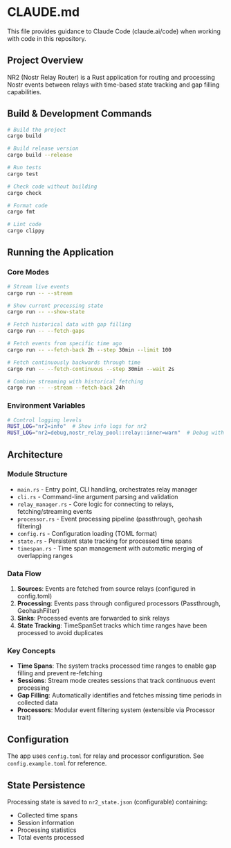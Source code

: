 # CLAUDE.md

This file provides guidance to Claude Code (claude.ai/code) when working with code in this repository.

## Project Overview
NR2 (Nostr Relay Router) is a Rust application for routing and processing Nostr events between relays with time-based state tracking and gap filling capabilities.

## Build & Development Commands

```bash
# Build the project
cargo build

# Build release version
cargo build --release

# Run tests
cargo test

# Check code without building
cargo check

# Format code
cargo fmt

# Lint code
cargo clippy
```

## Running the Application

### Core Modes
```bash
# Stream live events
cargo run -- --stream

# Show current processing state
cargo run -- --show-state

# Fetch historical data with gap filling
cargo run -- --fetch-gaps

# Fetch events from specific time ago
cargo run -- --fetch-back 2h --step 30min --limit 100

# Fetch continuously backwards through time
cargo run -- --fetch-continuous --step 30min --wait 2s

# Combine streaming with historical fetching
cargo run -- --stream --fetch-back 24h
```

### Environment Variables
```bash
# Control logging levels
RUST_LOG="nr2=info"  # Show info logs for nr2
RUST_LOG="nr2=debug,nostr_relay_pool::relay::inner=warn"  # Debug with reduced relay noise
```

## Architecture

### Module Structure
- `main.rs` - Entry point, CLI handling, orchestrates relay manager
- `cli.rs` - Command-line argument parsing and validation
- `relay_manager.rs` - Core logic for connecting to relays, fetching/streaming events
- `processor.rs` - Event processing pipeline (passthrough, geohash filtering)
- `config.rs` - Configuration loading (TOML format)
- `state.rs` - Persistent state tracking for processed time spans
- `timespan.rs` - Time span management with automatic merging of overlapping ranges

### Data Flow
1. **Sources**: Events are fetched from source relays (configured in config.toml)
2. **Processing**: Events pass through configured processors (Passthrough, GeohashFilter)
3. **Sinks**: Processed events are forwarded to sink relays
4. **State Tracking**: TimeSpanSet tracks which time ranges have been processed to avoid duplicates

### Key Concepts
- **Time Spans**: The system tracks processed time ranges to enable gap filling and prevent re-fetching
- **Sessions**: Stream mode creates sessions that track continuous event processing
- **Gap Filling**: Automatically identifies and fetches missing time periods in collected data
- **Processors**: Modular event filtering system (extensible via Processor trait)

## Configuration
The app uses `config.toml` for relay and processor configuration. See `config.example.toml` for reference.

## State Persistence
Processing state is saved to `nr2_state.json` (configurable) containing:
- Collected time spans
- Session information
- Processing statistics
- Total events processed